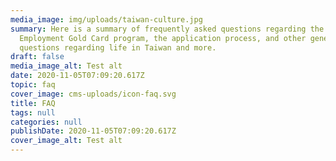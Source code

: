 ```yaml
---
media_image: img/uploads/taiwan-culture.jpg
summary: Here is a summary of frequently asked questions regarding the Taiwan
  Employment Gold Card program, the application process, and other general
  questions regarding life in Taiwan and more.
draft: false
media_image_alt: Test alt
date: 2020-11-05T07:09:20.617Z
topic: faq
cover_image: cms-uploads/icon-faq.svg
title: FAQ
tags: null
categories: null
publishDate: 2020-11-05T07:09:20.617Z
cover_image_alt: Test alt
---
```


